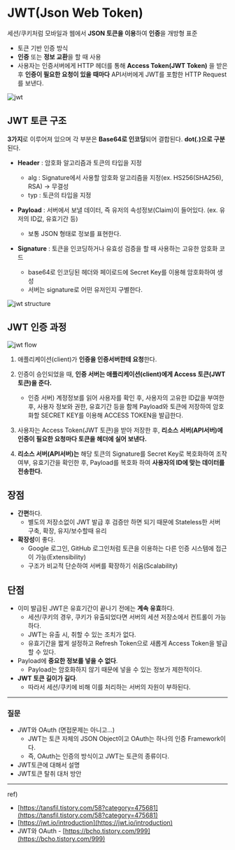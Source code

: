 # JWT(Json Web Token)
세션/쿠키처럼 모바일과 웹에서 **JSON 토큰을 이용**하여 **인증**을 개방형 표준

- 토큰 기반 인증 방식
- **인증** 또는 **정보 교환**을 할 때 사용
- 사용자는 인증서버에게 HTTP 헤더를 통해 **Access Token(JWT Token)** 을 받은 후 **인증이 필요한 요청이 있을 때마다** API서버에게 JWT를 포함한 HTTP Request를 보낸다.

![jwt](https://github.com/triflingness/CSnCT-Study/blob/3b50ed5cd7b40cbcbe33ba86f91ca54f82cf1f01/Network/imgs/7.JWT(JSON%20Web%20Token)/jwt.png)

## JWT 토큰 구조

**3가지**로 이루어져 있으며 각 부분은 **Base64로 인코딩**되어 결합된다. **dot(.)으로 구분**된다.

- **Header** : 암호화 알고리즘과 토큰의 타입을 지정
    - alg : Signature에서 사용할 암호화 알고리즘을 지정(ex. HS256(SHA256), RSA) → 무결성
    - typ : 토큰의 타입을 지정

- **Payload** : 서버에서 보낼 데이터, 즉 유저의 속성정보(Claim)이 들어있다. (ex. 유저의 ID값, 유효기간 등)
    - 보통 JSON 형태로 정보를 표현한다.

- **Signature** : 토큰을 인코딩하거나 유효성 검증을 할 때 사용하는 고유한 암호화 코드
    - base64로 인코딩된 헤더와 페이로드에 Secret Key를 이용해 암호화하여 생성
    - 서버는 signature로 어떤 유저인지 구별한다.

![jwt structure](https://github.com/triflingness/CSnCT-Study/blob/3b50ed5cd7b40cbcbe33ba86f91ca54f82cf1f01/Network/imgs/7.JWT(JSON%20Web%20Token)/jwt%20structure.png)

## JWT 인증 과정

![jwt flow](https://github.com/triflingness/CSnCT-Study/blob/3b50ed5cd7b40cbcbe33ba86f91ca54f82cf1f01/Network/imgs/7.JWT(JSON%20Web%20Token)/jwt%20flow.jpeg)

1. 애플리케이션(client)가 **인증을 인증서버한테 요청**한다.
2. 인증이 승인되었을 때, **인증 서버는 애플리케이션(client)에게 Access 토큰(JWT 토큰)을 준다.**
   - 인증 서버) 계정정보를 읽어 사용자를 확인 후, 사용자의 고유한 ID값을 부여한 후, 사용자 정보와 권한, 유효기간 등을 함께 Payload와 토큰에 저장하여 암호화할 SECRET KEY를 이용해 ACCESS TOKEN을 발급한다.

3. 사용자는 Access Token(JWT 토큰)을 받아 저장한 후, **리소스 서버(API서버)에 인증이 필요한 요청마다 토큰을 헤더에 실어 보낸다.**

4.  **리소스 서버(API서버)는** 해당 토큰의 Signature를 Secret Key로 복호화하여 조작 여부, 유효기간을 확인한 후, Payload를 복호화 하여 **사용자의 ID에 맞는 데이터를 전송한다.**

## 장점

- **간편**하다.
    - 별도의 저장소없이 JWT 발급 후 검증만 하면 되기 때문에 Stateless한 서버 구축, 확장, 유지/보수할때 유리
- **확장성**이 좋다.
    - Google 로그인, GitHub 로그인처럼 토큰을 이용하는 다른 인증 시스템에 접근이 가능(Extensibility)
    - 구조가 비교적 단순하여 서버를 확장하기 쉬움(Scalability)

## 단점

- 이미 발급된 JWT은 유효기간이 끝나기 전에는 **계속 유효**하다.
    - 세션/쿠키의 경우, 쿠키가 유출되었다면 서버의 세션 저장소에서 컨트롤이 가능하다.
    - JWT는 유출 시, 취할 수 있는 조치가 없다.
    - 유효기간을 짧게 설정하고 Refresh Token으로 새롭게 Access Token을 발급할 수 있다.
- Payload에 **중요한 정보를 넣을 수 없다**.
    - Payload는 암호화하지 않기 때문에 넣을 수 있는 정보가 제한적이다.
- **JWT 토큰 길이가 길다**.
    - 따라서 세션/쿠키에 비해 이를 처리하는 서버의 자원이 부하된다.

---

### 질문

- JWT와 OAuth (면접문제는 아니고...)
    - JWT는 토큰 자체의 JSON Object이고 OAuth는 하나의 인증 Framework이다.
    - 즉, OAuth는 인증의 방식이고 JWT는 토큰의 종류이다.
- JWT토큰에 대해서 설명
- JWT토큰 탈취 대처 방안

---

ref)

- [https://tansfil.tistory.com/58?category=475681](https://tansfil.tistory.com/58?category=475681)
- [https://jwt.io/introduction](https://jwt.io/introduction)
- JWT와 OAuth - [https://bcho.tistory.com/999](https://bcho.tistory.com/999)
